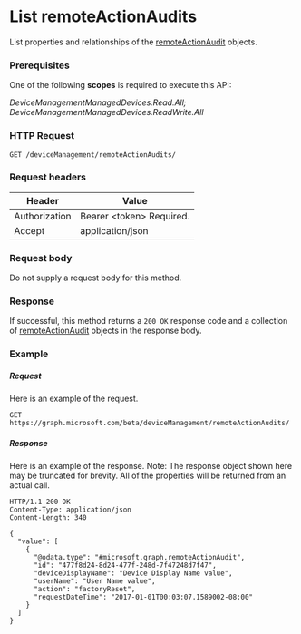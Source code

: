 ﻿# List remoteActionAudits
List properties and relationships of the [remoteActionAudit](../resources/intune_onboarding_remoteActionAudit.md) objects.
### Prerequisites
One of the following **scopes** is required to execute this API:

*DeviceManagementManagedDevices.Read.All; DeviceManagementManagedDevices.ReadWrite.All*
### HTTP Request
<!-- {
  "blockType": "ignored"
}
-->
```http
GET /deviceManagement/remoteActionAudits/
```

### Request headers
|Header|Value|
|---|---|
|Authorization|Bearer &lt;token&gt; Required.|
|Accept|application/json|

### Request body
Do not supply a request body for this method.

### Response
If successful, this method returns a `200 OK` response code and a collection of [remoteActionAudit](../resources/intune_onboarding_remoteActionAudit.md) objects in the response body.

### Example
##### Request
Here is an example of the request.
```http
GET https://graph.microsoft.com/beta/deviceManagement/remoteActionAudits/
```

##### Response
Here is an example of the response. Note: The response object shown here may be truncated for brevity. All of the properties will be returned from an actual call.
```http
HTTP/1.1 200 OK
Content-Type: application/json
Content-Length: 340

{
  "value": [
    {
      "@odata.type": "#microsoft.graph.remoteActionAudit",
      "id": "477f8d24-8d24-477f-248d-7f47248d7f47",
      "deviceDisplayName": "Device Display Name value",
      "userName": "User Name value",
      "action": "factoryReset",
      "requestDateTime": "2017-01-01T00:03:07.1589002-08:00"
    }
  ]
}
```



